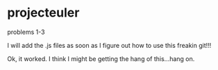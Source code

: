 # projecteuler
problems 1-3

I will add the .js files as soon as I figure out how to use this freakin git!!!

Ok, it worked. I think I might be getting the hang of this...hang on.
